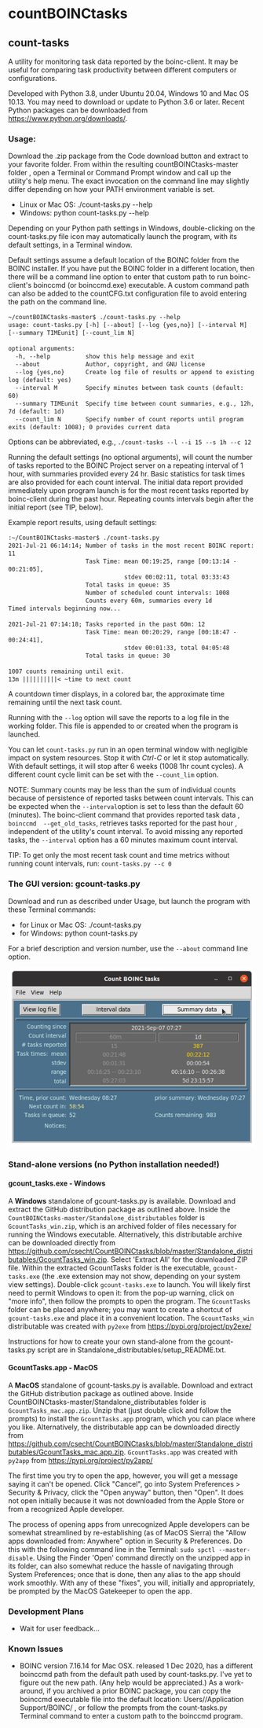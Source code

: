 # countBOINCtasks

## count-tasks

A utility for monitoring task data reported by the boinc-client. 
It may be useful for comparing task productivity between different computers or configurations.

Developed with Python 3.8, under Ubuntu 20.04, Windows 10 and Mac OS 10.13. You
 may need to download or update to Python 3.6 or later. Recent Python
  packages can be downloaded from https://www.python.org/downloads/.

### Usage:  
Download the .zip package from the Code download button and extract to your
 favorite folder. From within the resulting countBOINCtasks-master folder
 , open a Terminal or Command Prompt window and call up the utility's help menu. The exact invocation on the command line may slightly differ depending on how your PATH environment variable is set.
<ul>
<li>Linux or Mac OS: ./count-tasks.py --help</li>
<li>Windows: python count-tasks.py --help</li>
</ul>
Depending on your Python path settings in Windows, double-clicking on 
the count-tasks.py file icon may automatically launch the program, with its 
default settings, in a Terminal window.

Default settings assume a default location of the BOINC folder from the
 BOINC installer. If you have put the BOINC folder in a different location,
  then there will be a command line option to enter that custom path to run
   boinc-client's boinccmd (or boinccmd.exe) executable. A custom command
    path can also be added to the countCFG.txt configuration file to avoid
     entering the path on the command line.
```
~/countBOINCtasks-master$ ./count-tasks.py --help
usage: count-tasks.py [-h] [--about] [--log {yes,no}] [--interval M] [--summary TIMEunit] [--count_lim N]

optional arguments:
  -h, --help          show this help message and exit
  --about             Author, copyright, and GNU license
  --log {yes,no}      Create log file of results or append to existing log (default: yes)
  --interval M        Specify minutes between task counts (default: 60)
  --summary TIMEunit  Specify time between count summaries, e.g., 12h, 7d (default: 1d)
  --count_lim N       Specify number of count reports until program exits (default: 1008); 0 provides current data

```
Options can be abbreviated, e.g., `./count-tasks --l --i 15 --s 1h --c 12`

Running the default settings (no optional arguments), will count the
 number of tasks reported to the BOINC Project server on a repeating
  interval of 1 hour, with summaries provided every 24 hr. Basic statistics
   for task times are also provided for each count interval. The initial
    data report provided immediately upon program launch is for the most recent
     tasks reported by boinc-client during the past hour. Repeating
      counts intervals begin after the initial report (see TIP, below).

Example report results, using default settings:

```
:~/CountBOINCtasks-master$ ./count-tasks.py
2021-Jul-21 06:14:14; Number of tasks in the most recent BOINC report: 11
                      Task Time: mean 00:19:25, range [00:13:14 - 00:21:05],
                                 stdev 00:02:11, total 03:33:43
                      Total tasks in queue: 35
                      Number of scheduled count intervals: 1008
                      Counts every 60m, summaries every 1d
Timed intervals beginning now...

2021-Jul-21 07:14:18; Tasks reported in the past 60m: 12
                      Task Time: mean 00:20:29, range [00:18:47 - 00:24:41],
                                 stdev 00:01:33, total 04:05:48
                      Total tasks in queue: 30

1007 counts remaining until exit.
13m ||||||||||< ~time to next count
```

A countdown timer displays, in a colored bar, the approximate time remaining until the next task count.
 
Running with the `--log` option will save the reports to a log file in the
 working folder. This file is appended to or created when the program is
  launched.

You can let `count-tasks.py` run in an open terminal window with negligible
 impact on system resources. Stop it with *Ctrl-C* or let it stop
  automatically.  With default settings, it will stop after 6 weeks (1008
   1hr count cycles). A different count cycle limit can be set with the
    `--count_lim` option.

NOTE: Summary counts may be less than the sum of individual counts because
 of persistence of reported tasks between count intervals. This can be
  expected when the `--interval`option is set to less than the default 60
   (minutes). The boinc-client command that provides reported task data
   , `boinccmd  --get_old_tasks`, retrieves tasks reported for the past hour
   , independent of the utility's count interval. To avoid missing any
    reported tasks, the `--interval` option has a 60 minutes maximum count
     interval.

TIP: To get only the most recent task count and time metrics without
 running count intervals, run:  `count-tasks.py --c 0`

### The GUI version: gcount-tasks.py
Download and run as described under Usage, but launch the program with these Terminal 
commands:
<ul>
<li>for Linux or Mac OS: ./count-tasks.py </li>
<li>for Windows: python count-tasks.py</li>
</ul>

For a brief description and version number, use the `--about` command line option.

![gcount-tasks](gcount-tasks_scrnshot.png)

### Stand-alone versions (no Python installation needed!)
#### gcount_tasks.exe - Windows
A **Windows** standalone of gcount-tasks.py is available. Download and extract the GitHub distribution package as outlined above. Inside the `CountBOINCtasks-master/Standalone_distributables` folder is `GcountTasks_win.zip`, which is an archived folder of files necessary for running the Windows executable. Alternatively, this distributable archive can be downloaded directly from  https://github.com/csecht/CountBOINCtasks/blob/master/Standalone_distributables/GcountTasks_win.zip. Select 'Extract All' for the downloaded ZIP file. Within the extracted GcountTasks folder is the executable, `gcount-tasks.exe` (the .exe extension may not show, depending on your system view settings). Double-click `gcount-tasks.exe` to launch. You will likely first need to permit Windows to open it: from the pop-up warning, click on "more info", then follow the prompts to open the program. The `GcountTasks` folder can be placed anywhere; you may want to create a shortcut of `gcount-tasks.exe` and place it in a convenient location. The `GcountTasks_win` distributable was created with `py2exe` from https://pypi.org/project/py2exe/   

Instructions for how to create your own stand-alone from the gcount-tasks.py script are in Standalone_distributables/setup_README.txt.

#### GcountTasks.app - MacOS
A **MacOS** standalone of gcount-tasks.py is available. Download and extract the GitHub distribution package as outlined above. Inside CountBOINCtasks-master/Standalone_distributables folder is `GcountTasks_mac.app.zip`. Unzip that (just double click and follow the prompts) to install the `GcountTasks.app` program, which you can place where you like. Alternatively, the distributable app can be downloaded directly from https://github.com/csecht/CountBOINCtasks/blob/master/Standalone_distributables/GcountTasks_mac.app.zip. `GcountTasks.app` was created with `py2app` from https://pypi.org/project/py2app/

The first time you try to open the app, however, you will get a message saying it can't be opened. Click "Cancel", go into System Preferences > Security & Privacy, click the "Open anyway" button, then "Open". It does not open initially because it was not downloaded from the Apple Store or from a recognized Apple developer. 

The process of opening apps from unrecognized Apple developers can be somewhat streamlined by re-establishing (as of MacOS Sierra) the "Allow apps downloaded from: Anywhere" option in Security & Preferences. Do this with the following command line in the Terminal: `sudo spctl --master-disable`. Using the Finder 'Open' command directly on the unzipped app in its folder, can also somewhat reduce the hassle of navigating through System Preferences; once that is done, then any alias to the app should work smoothly. With any of these "fixes", you will, initially and appropriately, be prompted by the MacOS Gatekeeper to open the app. 

### Development Plans
* Wait for user feedback...

### Known Issues
* BOINC version 7.16.14 for Mac OSX. released 1 Dec 2020, has a different 
  boinccmd path from the default path used by count-tasks.py. I've yet to 
  figure out the new path. (Any help would be appreciated.) As a work-around, 
  if you archived a prior BOINC package, you can copy the boinccmd 
  executable file into the default location: 
  Users/<you>/Application Support/BOINC/ , or follow the prompts from the 
  count-tasks.py Terminal command to enter a custom path to the boinccmd program.
